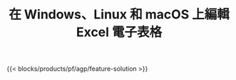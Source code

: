 ﻿---
title: 在 Windows、Linux 和 macOS 上編輯 Excel 電子表格 
url: /zh-hant/redaction
description: 免費應用程序和 API 用於編輯 XLS、XLSX 和 ODS 電子表格中的敏感信息
---
{{< blocks/products/pf/agp/feature-solution >}} 

